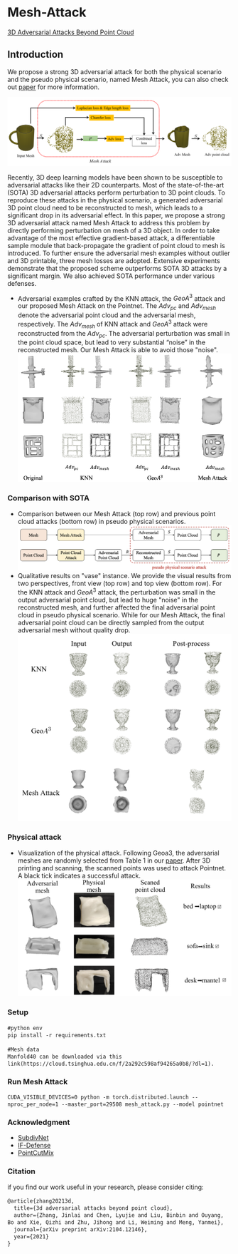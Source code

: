 # Mesh-Attack
[3D Adversarial Attacks Beyond Point Cloud ](https://arxiv.org/abs/2104.12146.pdf)

## Introduction

We propose a strong 3D adversarial attack for both the physical scenario and the pseudo physical scenario, named Mesh Attack, you can also check out [paper](https://arxiv.org/pdf/2104.12146.pdf) for more information.

![pipline](figs/attack_pipeline.png)

Recently, 3D deep learning models have been shown to be susceptible to adversarial attacks like their 2D counterparts. Most of the state-of-the-art (SOTA) 3D adversarial attacks perform perturbation to 3D point clouds. To reproduce these attacks in the physical scenario, a generated adversarial 3D point cloud need to be reconstructed to mesh, which leads to a significant drop in its adversarial effect. In this paper, we propose a strong 3D adversarial attack named Mesh Attack to address this problem by directly performing perturbation on mesh of a 3D object. In order to take advantage of the most effective gradient-based attack, a differentiable sample module that back-propagate the gradient of point cloud to mesh is introduced. To further ensure the adversarial mesh examples without outlier and 3D printable, three mesh losses are adopted. Extensive experiments demonstrate that the proposed scheme outperforms SOTA 3D attacks by a significant margin. We also achieved SOTA performance under various defenses. 

* Adversarial examples crafted by the KNN attack, the $GeoA^3$ attack and our proposed Mesh Attack on the Pointnet. The $Adv_{pc}$ and $Adv_{mesh}$ denote the adversarial point cloud and the adversarial mesh, respectively. The $Adv_{mesh}$ of KNN attack and $GeoA^3$ attack were reconstructed from the $Adv_{pc}$. The adversarial perturbation
was small in the point cloud space, but lead to very substantial “noise” in the reconstructed mesh. Our Mesh Attack is able to avoid those "noise".![compare](figs/final_bigcompare2.png)

### Comparison with SOTA
* Comparison between our Mesh Attack (top row) and previous point cloud attacks (bottom row) in pseudo physical scenarios.
![method](figs/main_diff2.png)
* Qualitative results on "vase" instance. We provide the visual results from two perspectives, front view (top row) and top view (bottom row). For the KNN attack and $GeoA^3$ attack, the perturbation was small in the output adversarial point cloud, but lead to huge "noise" in the reconstructed mesh, and further affected the final adversarial point cloud in pseudo physical scenario. While for our Mesh Attack, the final adversarial point cloud can be directly sampled from the output adversarial mesh without quality drop.
![method](figs/fig10_compare2.png)

### Physical attack
* Visualization of the physical attack. Following Geoa3, the adversarial meshes are randomly selected from Table 1 in our [paper](https://arxiv.org/pdf/2104.12146.pdf). After 3D printing and scanning, the scanned points was used to attack Pointnet. A black tick indicates a successful attack.
![physical](figs/physical3.png)

### Setup
```
#python env
pip install -r requirements.txt

#Mesh data
Manfold40 can be downloaded via this link(https://cloud.tsinghua.edu.cn/f/2a292c598af94265a0b8/?dl=1).

```

### Run Mesh Attack
```
CUDA_VISIBLE_DEVICES=0 python -m torch.distributed.launch --nproc_per_node=1 --master_port=29508 mesh_attack.py --model pointnet
```

### Acknowledgment
* [SubdivNet](https://github.com/lzhengning/SubdivNet)
* [IF-Defense](https://github.com/Wuziyi616/IF-Defense)
* [PointCutMix](https://github.com/cuge1995/PointCutMix)

### Citation

if you find our work useful in your research, please consider citing:

```
@article{zhang20213d,
  title={3d adversarial attacks beyond point cloud},
  author={Zhang, Jinlai and Chen, Lyujie and Liu, Binbin and Ouyang, Bo and Xie, Qizhi and Zhu, Jihong and Li, Weiming and Meng, Yanmei},
  journal={arXiv preprint arXiv:2104.12146},
  year={2021}
}
```



